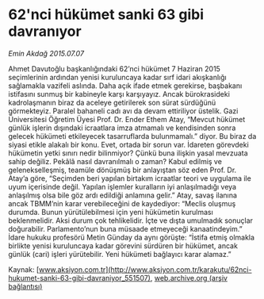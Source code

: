 # 62'nci hükümet sanki 63 gibi davranıyor

*Emin Akdağ 2015.07.07*

<div class="pNewsDetailMainContent" itemprop="articleBody">
 <p>
  Ahmet Davutoğlu başkanlığındaki 62’nci hükümet 7 Haziran 2015 seçimlerinin ardından yenisi kuruluncaya kadar sırf idari akışkanlığı sağlamakla vazifeli aslında. Daha açık ifade etmek gerekirse, başbakanı istifasını sunmuş bir kabineyle karşı karşıyayız. Ancak bürokrasideki kadrolaşmanın biraz da aceleye getirilerek son sürat sürdüğünü görmekteyiz. Paralel bahaneli cadı avı da devam ettiriliyor üstelik. Gazi Üniversitesi Öğretim Üyesi Prof. Dr. Ender Ethem Atay, “Mevcut hükümet günlük işlerin dışındaki icraatlara imza atmamalı ve kendisinden sonra gelecek hükümeti etkileyecek tasarruflarda bulunmamalı.” diyor. Bu biraz da siyasi etikle alakalı bir konu. Evet, ortada bir sorun var. İdareten görevdeki hükümetin yetki sınırı nedir bilinmiyor? Çünkü buna ilişkin yasal mevzuata sahip değiliz. Pekâlâ nasıl davranılmalı o zaman? Kabul edilmiş ve gelenekselleşmiş, teamüle dönüşmüş bir anlayıştan söz eden Prof. Dr. Atay’a göre, “Seçimden beri yapılan birtakım icraatlar teori ve uygulama ile uyum içerisinde değil. Yapılan işlemler kuralların iyi anlaşılmadığı veya anlaşılmış olsa bile göz ardı edildiği anlamına gelir.” Atay, savaş ilanına ancak TBMM’nin karar verebileceğini de kaydediyor: “Meclis oluşmuş durumda. Bunun yürütülebilmesi için yeni hükümetin kurulması beklenmelidir. Aksi durum çok tehlikelidir. İçte ve dışta umulmadık sonuçlar doğurabilir. Parlamento’nun buna müsaade etmeyeceği kanaatindeyim.” İdare hukuku profesörü Metin Günday da aynı görüşte: “İstifa etmiş olmakla birlikte yenisi kuruluncaya kadar görevini sürdüren bir hükümet, ancak günlük (cari) işleri yürütebilir. Yeni hükümeti bağlayıcı karar alamaz.”
 </p>
</div>


Kaynak: [www.aksiyon.com.tr](http://www.aksiyon.com.tr/karakutu/62nci-hukumet-sanki-63-gibi-davraniyor_551507), [web.archive.org (arşiv bağlantısı)](http://web.archive.org/web/20150728230623/http://www.aksiyon.com.tr/karakutu/62nci-hukumet-sanki-63-gibi-davraniyor_551507)
